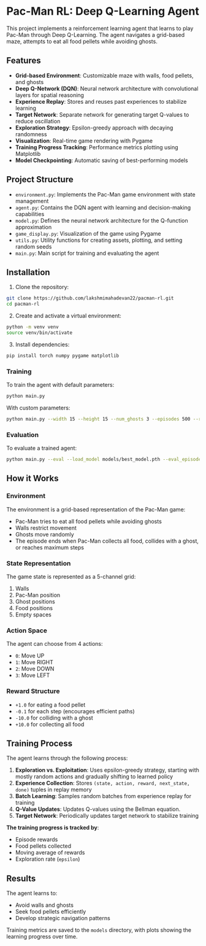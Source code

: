 # Pac-Man RL: Deep Q-Learning Agent

This project implements a reinforcement learning agent that learns to play Pac-Man through Deep Q-Learning. The agent navigates a grid-based maze, attempts to eat all food pellets while avoiding ghosts. 

## Features

- **Grid-based Environment**: Customizable maze with walls, food pellets, and ghosts  
- **Deep Q-Network (DQN)**: Neural network architecture with convolutional layers for spatial reasoning  
- **Experience Replay**: Stores and reuses past experiences to stabilize learning  
- **Target Network**: Separate network for generating target Q-values to reduce oscillation  
- **Exploration Strategy**: Epsilon-greedy approach with decaying randomness  
- **Visualization**: Real-time game rendering with Pygame  
- **Training Progress Tracking**: Performance metrics plotting using Matplotlib  
- **Model Checkpointing**: Automatic saving of best-performing models  

## Project Structure

- `environment.py`: Implements the Pac-Man game environment with state management  
- `agent.py`: Contains the DQN agent with learning and decision-making capabilities  
- `model.py`: Defines the neural network architecture for the Q-function approximation  
- `game_display.py`:  Visualization of the game using Pygame  
- `utils.py`: Utility functions for creating assets, plotting, and setting random seeds  
- `main.py`: Main script for training and evaluating the agent  

## Installation

1. Clone the repository:

```bash
git clone https://github.com/lakshmimahadevan22/pacman-rl.git
cd pacman-rl
```

2. Create and activate a virtual environment:

```bash
python -m venv venv
source venv/bin/activate
```

3. Install dependencies:

```bash
pip install torch numpy pygame matplotlib
```


### Training

To train the agent with default parameters:

```bash
python main.py
```

With custom parameters:

```bash
python main.py --width 15 --height 15 --num_ghosts 3 --episodes 500 --render
```
 

### Evaluation

To evaluate a trained agent:

```bash
python main.py --eval --load_model models/best_model.pth --eval_episodes 10
```

## How it Works

### Environment

The environment is a grid-based representation of the Pac-Man game:

- Pac-Man tries to eat all food pellets while avoiding ghosts  
- Walls restrict movement  
- Ghosts move randomly  
- The episode ends when Pac-Man collects all food, collides with a ghost, or reaches maximum steps  

### State Representation

The game state is represented as a 5-channel grid:

1. Walls  
2. Pac-Man position  
3. Ghost positions  
4. Food positions  
5. Empty spaces  

### Action Space

The agent can choose from 4 actions:

- `0`: Move UP  
- `1`: Move RIGHT  
- `2`: Move DOWN  
- `3`: Move LEFT  

### Reward Structure

- `+1.0` for eating a food pellet  
- `-0.1` for each step (encourages efficient paths)  
- `-10.0` for colliding with a ghost  
- `+10.0` for collecting all food  

## Training Process

The agent learns through the following process:

1. **Exploration vs. Exploitation**: Uses epsilon-greedy strategy, starting with mostly random actions and gradually shifting to learned policy  
2. **Experience Collection**: Stores `(state, action, reward, next_state, done)` tuples in replay memory  
3. **Batch Learning**: Samples random batches from experience replay for training  
4. **Q-Value Updates**: Updates Q-values using the Bellman equation.
5. **Target Network**: Periodically updates target network to stabilize training  

**The training progress is tracked by**:

- Episode rewards  
- Food pellets collected  
- Moving average of rewards  
- Exploration rate (`epsilon`)  

## Results

The agent learns to:

- Avoid walls and ghosts  
- Seek food pellets efficiently  
- Develop strategic navigation patterns  

Training metrics are saved to the `models` directory, with plots showing the learning progress over time.

